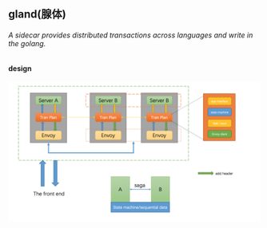 ## gland(腺体)

###### A sidecar provides distributed transactions across languages and write in the golang.

#### design

![architecture design](doc/image/architecture-design.png)